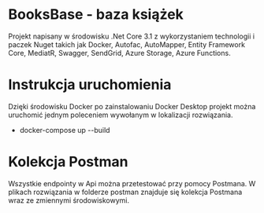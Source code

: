 # BooksBase - baza książek
Projekt napisany w środowisku .Net Core 3.1 z wykorzystaniem technologii i paczek Nuget takich jak Docker, Autofac, AutoMapper, Entity Framework Core, MediatR, Swagger, SendGrid, Azure Storage, Azure Functions.
# Instrukcja uruchomienia
Dzięki środowisku Docker po zainstalowaniu Docker Desktop projekt można uruchomić jednym poleceniem wywołanym w lokalizacji rozwiązania.
* docker-compose up --build
# Kolekcja Postman
Wszystkie endpointy w Api można przetestować przy pomocy Postmana.
W plikach rozwiązania w folderze postman znajduje się kolekcja Postmana wraz ze zmiennymi środowiskowymi.
